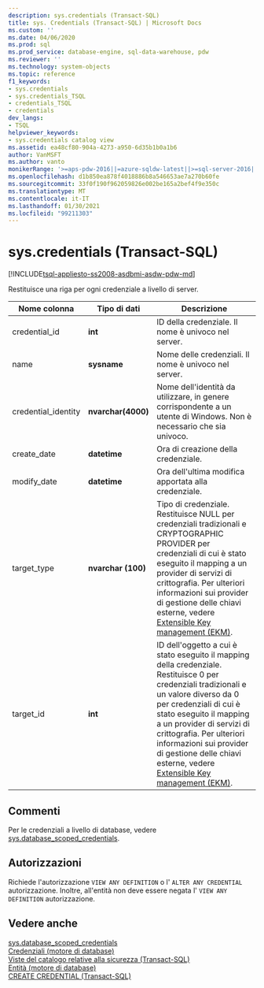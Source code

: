 ```yaml
---
description: sys.credentials (Transact-SQL)
title: sys. Credentials (Transact-SQL) | Microsoft Docs
ms.custom: ''
ms.date: 04/06/2020
ms.prod: sql
ms.prod_service: database-engine, sql-data-warehouse, pdw
ms.reviewer: ''
ms.technology: system-objects
ms.topic: reference
f1_keywords:
- sys.credentials
- sys.credentials_TSQL
- credentials_TSQL
- credentials
dev_langs:
- TSQL
helpviewer_keywords:
- sys.credentials catalog view
ms.assetid: ea48cf80-904a-4273-a950-6d35b1b0a1b6
author: VanMSFT
ms.author: vanto
monikerRange: '>=aps-pdw-2016||=azure-sqldw-latest||>=sql-server-2016||>=sql-server-linux-2017||=azuresqldb-mi-current'
ms.openlocfilehash: d1b850ea878f4018886b8a546653ae7a270b60fe
ms.sourcegitcommit: 33f0f190f962059826e002be165a2bef4f9e350c
ms.translationtype: MT
ms.contentlocale: it-IT
ms.lasthandoff: 01/30/2021
ms.locfileid: "99211303"
---
```

# <a name="syscredentials-transact-sql"></a>sys.credentials (Transact-SQL)
[!INCLUDE[tsql-appliesto-ss2008-asdbmi-asdw-pdw-md](../../includes/tsql-appliesto-ss2008-asdbmi-asdw-pdw-md.md)]

  Restituisce una riga per ogni credenziale a livello di server.  
  
|Nome colonna|Tipo di dati|Descrizione|  
|-----------------|---------------|-----------------|  
|credential_id|**int**|ID della credenziale. Il nome è univoco nel server.|  
|name|**sysname**|Nome delle credenziali. Il nome è univoco nel server.|  
|credential_identity|**nvarchar(4000)**|Nome dell'identità da utilizzare, in genere corrispondente a un utente di Windows. Non è necessario che sia univoco.|  
|create_date|**datetime**|Ora di creazione della credenziale.|  
|modify_date|**datetime**|Ora dell'ultima modifica apportata alla credenziale.|  
|target_type|**nvarchar (100)**|Tipo di credenziale. Restituisce NULL per credenziali tradizionali e CRYPTOGRAPHIC PROVIDER per credenziali di cui è stato eseguito il mapping a un provider di servizi di crittografia. Per ulteriori informazioni sui provider di gestione delle chiavi esterne, vedere [Extensible Key management &#40;EKM&#41;](../../relational-databases/security/encryption/extensible-key-management-ekm.md).|  
|target_id|**int**|ID dell'oggetto a cui è stato eseguito il mapping della credenziale. Restituisce 0 per credenziali tradizionali e un valore diverso da 0 per credenziali di cui è stato eseguito il mapping a un provider di servizi di crittografia. Per ulteriori informazioni sui provider di gestione delle chiavi esterne, vedere [Extensible Key management &#40;EKM&#41;](../../relational-databases/security/encryption/extensible-key-management-ekm.md).|  

## <a name="remarks"></a>Commenti  
Per le credenziali a livello di database, vedere [sys.database_scoped_credentials](../../relational-databases/system-catalog-views/sys-database-scoped-credentials-transact-sql.md).
  
## <a name="permissions"></a>Autorizzazioni  
 Richiede l'autorizzazione `VIEW ANY DEFINITION` o l' `ALTER ANY CREDENTIAL` autorizzazione. Inoltre, all'entità non deve essere negata l' `VIEW ANY DEFINITION` autorizzazione.  
  
## <a name="see-also"></a>Vedere anche  
 [sys.database_scoped_credentials](../../relational-databases/system-catalog-views/sys-database-scoped-credentials-transact-sql.md)   
 [Credenziali &#40;motore di database&#41;](../../relational-databases/security/authentication-access/credentials-database-engine.md)   
 [Viste del catalogo relative alla sicurezza &#40;Transact-SQL&#41;](../../relational-databases/system-catalog-views/security-catalog-views-transact-sql.md)   
 [Entità &#40;motore di database&#41;](../../relational-databases/security/authentication-access/principals-database-engine.md)   
 [CREATE CREDENTIAL &#40;Transact-SQL&#41;](../../t-sql/statements/create-credential-transact-sql.md)  
  
  
